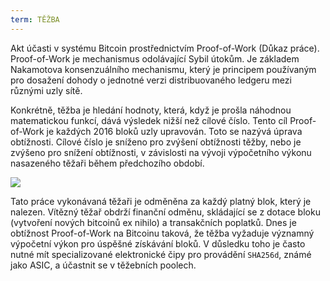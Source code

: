```yaml
---
term: TĚŽBA
---
```


Akt účasti v systému Bitcoin prostřednictvím Proof-of-Work (Důkaz práce). Proof-of-Work je mechanismus odolávající Sybil útokům. Je základem Nakamotova konsenzuálního mechanismu, který je principem používaným pro dosažení dohody o jednotné verzi distribuovaného ledgeru mezi různými uzly sítě.

Konkrétně, těžba je hledání hodnoty, která, když je prošla náhodnou matematickou funkcí, dává výsledek nižší než cílové číslo. Tento cíl Proof-of-Work je každých 2016 bloků uzly upravován. Toto se nazývá úprava obtížnosti. Cílové číslo je sníženo pro zvýšení obtížnosti těžby, nebo je zvýšeno pro snížení obtížnosti, v závislosti na vývoji výpočetního výkonu nasazeného těžaři během předchozího období.

![](../../dictionnaire/assets/34.png)

Tato práce vykonávaná těžaři je odměněna za každý platný blok, který je nalezen. Vítězný těžař obdrží finanční odměnu, skládající se z dotace bloku (vytvoření nových bitcoinů ex nihilo) a transakčních poplatků. Dnes je obtížnost Proof-of-Work na Bitcoinu taková, že těžba vyžaduje významný výpočetní výkon pro úspěšné získávání bloků. V důsledku toho je často nutné mít specializované elektronické čipy pro provádění `SHA256d`, známé jako ASIC, a účastnit se v těžebních poolech.